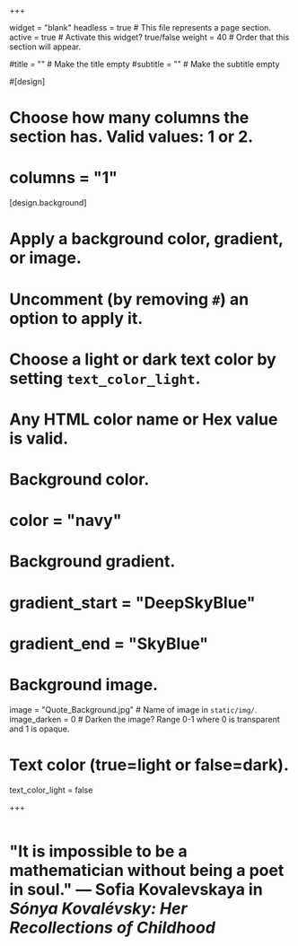 +++

widget = "blank"
headless = true  # This file represents a page section.
active = true  # Activate this widget? true/false
weight = 40  # Order that this section will appear.


#title = "" # Make the title empty
#subtitle = "" # Make the subtitle empty

#[design]
  # Choose how many columns the section has. Valid values: 1 or 2.
#  columns = "1"

[design.background]
  # Apply a background color, gradient, or image.
  #   Uncomment (by removing `#`) an option to apply it.
  #   Choose a light or dark text color by setting `text_color_light`.
  #   Any HTML color name or Hex value is valid.

  # Background color.
  # color = "navy"

  # Background gradient.
  # gradient_start = "DeepSkyBlue"
  # gradient_end = "SkyBlue"

  # Background image.
  image = "Quote_Background.jpg"  # Name of image in `static/img/`.
  image_darken = 0  # Darken the image? Range 0-1 where 0 is transparent and 1 is opaque.

  # Text color (true=light or false=dark).
  text_color_light = false

+++

<div style="display:flex;justify-content:center;align-items:center">
  <h1>"It is impossible to be a mathematician without being a poet in soul." — Sofia Kovalevskaya in <i>Sónya Kovalévsky: Her Recollections of Childhood</i></h1>
</div>
